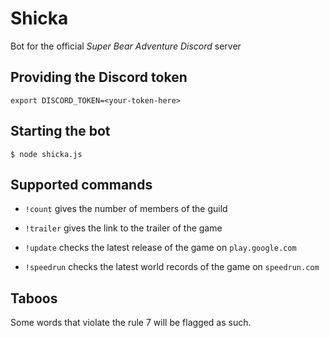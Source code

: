 # Shicka

Bot for the official *Super Bear Adventure* *Discord* server

## Providing the Discord token

```shell
export DISCORD_TOKEN=<your-token-here>
```

## Starting the bot

```shell
$ node shicka.js
```

## Supported commands

- `!count` gives the number of members of the guild

- `!trailer` gives the link to the trailer of the game

- `!update` checks the latest release of the game on `play.google.com`

- `!speedrun` checks the latest world records of the game on `speedrun.com`

## Taboos

Some words that violate the rule 7 will be flagged as such.
